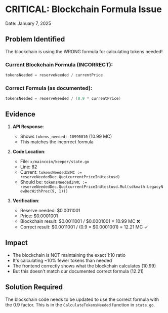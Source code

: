 # CRITICAL: Blockchain Formula Issue

Date: January 7, 2025

## Problem Identified

The blockchain is using the WRONG formula for calculating tokens needed!

### Current Blockchain Formula (INCORRECT):
```go
tokensNeeded = reserveNeeded / currentPrice
```

### Correct Formula (as documented):
```go
tokensNeeded = reserveNeeded / (0.9 * currentPrice)
```

## Evidence

1. **API Response**:
   - Shows `tokens_needed: 10990010` (10.99 MC)
   - This matches the incorrect formula

2. **Code Location**: 
   - File: `x/maincoin/keeper/state.go`
   - Line: 82
   - Current: `tokensNeededInMC := reserveNeededDec.Quo(currentPriceInUtestusd)`
   - Should be: `tokensNeededInMC := reserveNeededDec.Quo(currentPriceInUtestusd.Mul(sdkmath.LegacyNewDecWithPrec(9, 1)))`

3. **Verification**:
   - Reserve needed: $0.0011001
   - Price: $0.0001001
   - Blockchain result: $0.0011001 / $0.0001001 = 10.99 MC ❌
   - Correct result: $0.0011001 / (0.9 × $0.0001001) = 12.21 MC ✓

## Impact

- The blockchain is NOT maintaining the exact 1:10 ratio
- It's calculating ~10% fewer tokens than needed
- The frontend correctly shows what the blockchain calculates (10.99)
- But this doesn't match our documented correct formula (12.21)

## Solution Required

The blockchain code needs to be updated to use the correct formula with the 0.9 factor. This is in the `CalculateTokensNeeded` function in `state.go`.
